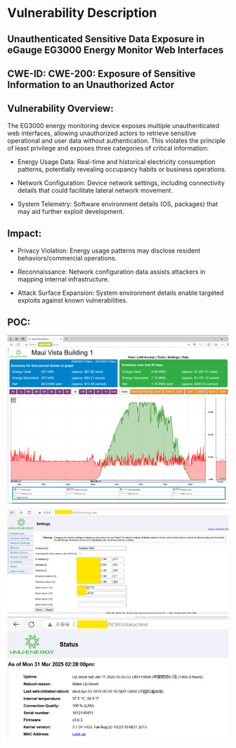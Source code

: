 # Vulnerability Description

## Unauthenticated Sensitive Data Exposure in eGauge EG3000 Energy Monitor Web Interfaces

## CWE-ID: CWE-200: Exposure of Sensitive Information to an Unauthorized Actor

## Vulnerability Overview:
The EG3000 energy monitoring device exposes multiple unauthenticated web interfaces, allowing unauthorized actors to retrieve sensitive operational and user data without authentication. This violates the principle of least privilege and exposes three categories of critical information:

- Energy Usage Data: Real-time and historical electricity consumption patterns, potentially revealing occupancy habits or business operations.

- Network Configuration: Device network settings, including connectivity details that could facilitate lateral network movement.

- System Telemetry: Software environment details (OS, packages) that may aid further exploit development.

## Impact:

- Privacy Violation: Energy usage patterns may disclose resident behaviors/commercial operations.

- Reconnaissance: Network configuration data assists attackers in mapping internal infrastructure.

- Attack Surface Expansion: System environment details enable targeted exploits against known vulnerabilities.

## POC:
![poc1.png](poc1.png)![poc2.png](poc2.png)![poc3.png](poc3.png)